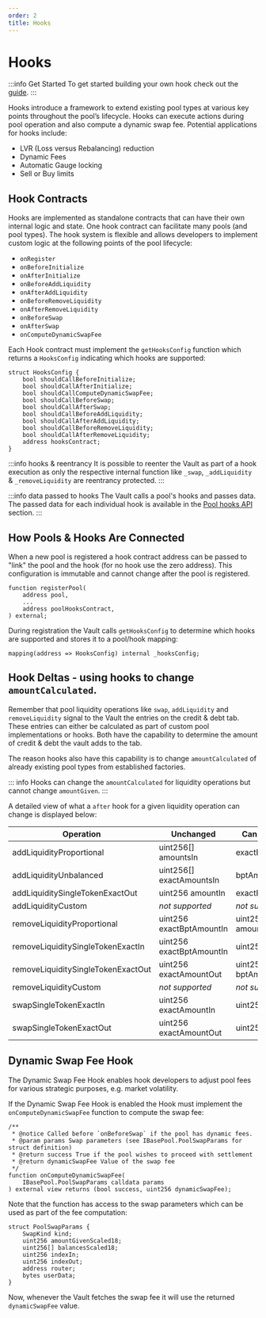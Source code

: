 ```yaml
---
order: 2
title: Hooks
---
```

# Hooks

:::info Get Started
To get started building your own hook check out the [guide](../../build-a-custom-amm/build-an-amm/extend-existing-pool-type-using-hooks.md).
:::

Hooks introduce a framework to extend existing pool types at various key points throughout the pool’s lifecycle. Hooks can execute actions during pool operation and also compute a dynamic swap fee. Potential applications for hooks include:
- LVR (Loss versus Rebalancing) reduction 
- Dynamic Fees
- Automatic Gauge locking
- Sell or Buy limits

## Hook Contracts

Hooks are implemented as standalone contracts that can have their own internal logic and state. One hook contract can facilitate many pools (and pool types). The hook system is flexible and allows developers to implement custom logic at the following points of the pool lifecycle:

- `onRegister`
- `onBeforeInitialize`
- `onAfterInitialize`
- `onBeforeAddLiquidity`
- `onAfterAddLiquidity`
- `onBeforeRemoveLiquidity`
- `onAfterRemoveLiquidity`
- `onBeforeSwap`
- `onAfterSwap`
- `onComputeDynamicSwapFee`

Each Hook contract must implement the `getHooksConfig` function which returns a `HooksConfig` indicating which hooks are supported:

```solidity
struct HooksConfig {
    bool shouldCallBeforeInitialize;
    bool shouldCallAfterInitialize;
    bool shouldCallComputeDynamicSwapFee;
    bool shouldCallBeforeSwap;
    bool shouldCallAfterSwap;
    bool shouldCallBeforeAddLiquidity;
    bool shouldCallAfterAddLiquidity;
    bool shouldCallBeforeRemoveLiquidity;
    bool shouldCallAfterRemoveLiquidity;
    address hooksContract;
}
```

:::info hooks & reentrancy
It is possible to reenter the Vault as part of a hook execution as only the respective internal function like `_swap`, `_addLiquidity` & `_removeLiquidity` are reentrancy protected.
:::

:::info data passed to hooks
The Vault calls a pool's hooks and passes data. The passed data for each individual hook is available in the [Pool hooks API](/developer-reference/contracts/hooks-api.html) section.
:::

## How Pools & Hooks Are Connected

When a new pool is registered a hook contract address can be passed to "link" the pool and the hook (for no hook use the zero address). This configuration is immutable and cannot change after the pool is registered.

```solidity
function registerPool(
    address pool,
    ...
    address poolHooksContract,
) external;
```

During registration the Vault calls `getHooksConfig` to determine which hooks are supported and stores it to a pool/hook mapping:

```solidity
mapping(address => HooksConfig) internal _hooksConfig;
```

## Hook Deltas - using hooks to change `amountCalculated`.

Remember that pool liquidity operations like `swap`, `addLiquidity` and `removeLiquidity` signal to the Vault the entries on the credit & debt tab. These entries can either be calculated as part of custom pool implementations or hooks. Both have the capability to determine the amount of credit & debt the vault adds to the tab.

The reason hooks also have this capability is to change `amountCalculated` of already existing pool types from established factories.

::: info
Hooks can change the `amountCalculated` for liquidity operations but cannot change `amountGiven`. 
:::

A detailed view of what a `after` hook for a given liquidity operation can change is displayed below:

| Operation                            | Unchanged                |  Can be changed     |
| --------                             |    -------               |  -------            |
| addLiquidityProportional             | uint256[] amountsIn      | exactBptAmountOut   |
| addLiquidityUnbalanced               | uint256[] exactAmountsIn | bptAmountOut        |
| addLiquiditySingleTokenExactOut      | uint256 amountIn         | exactBptAmountOut   |
| addLiquidityCustom                   | *not supported*          | *not supported*     |
| removeLiquidityProportional          | uint256 exactBptAmountIn | uint256[] amountsOut|
| removeLiquiditySingleTokenExactIn    | uint256 exactBptAmountIn | uint256 amountOut   |
| removeLiquiditySingleTokenExactOut   | uint256 exactAmountOut   | uint256 bptAmountIn |
| removeLiquidityCustom                | *not supported*          | *not supported*     |
| swapSingleTokenExactIn               | uint256 exactAmountIn    | uint256 amountOut   |
| swapSingleTokenExactOut              | uint256 exactAmountOut   | uint256 amountIn    |


## Dynamic Swap Fee Hook

The Dynamic Swap Fee Hook enables hook developers to adjust pool fees for various strategic purposes, e.g. market volatility.

If the Dynamic Swap Fee Hook is enabled the Hook must implement the `onComputeDynamicSwapFee` function to compute the swap fee:

```solidity
/**
 * @notice Called before `onBeforeSwap` if the pool has dynamic fees.
 * @param params Swap parameters (see IBasePool.PoolSwapParams for struct definition)
 * @return success True if the pool wishes to proceed with settlement
 * @return dynamicSwapFee Value of the swap fee
 */
function onComputeDynamicSwapFee(
    IBasePool.PoolSwapParams calldata params
) external view returns (bool success, uint256 dynamicSwapFee);
```

Note that the function has access to the swap parameters which can be used as part of the fee computation:
```solidity
struct PoolSwapParams {
    SwapKind kind;
    uint256 amountGivenScaled18;
    uint256[] balancesScaled18;
    uint256 indexIn;
    uint256 indexOut;
    address router;
    bytes userData;
}
```

Now, whenever the Vault fetches the swap fee it will use the returned `dynamicSwapFee` value.